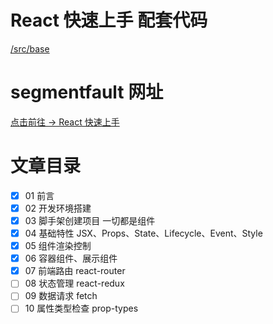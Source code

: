 # React 快速上手 配套代码

[/src/base](https://github.com/ducafecat/front-end/tree/master/src/base)

# segmentfault 网址

[点击前往 -> React 快速上手](https://segmentfault.com/a/1190000014900731)

# 文章目录

* [x] 01 前言
* [x] 02 开发环境搭建
* [x] 03 脚手架创建项目 一切都是组件
* [x] 04 基础特性 JSX、Props、State、Lifecycle、Event、Style
* [x] 05 组件渲染控制
* [x] 06 容器组件、展示组件
* [x] 07 前端路由 react-router
* [ ] 08 状态管理 react-redux
* [ ] 09 数据请求 fetch
* [ ] 10 属性类型检查 prop-types
